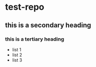 # test-repo
## this is a secondary heading
### this is a tertiary heading

* list 1
* list 2
* list 3
